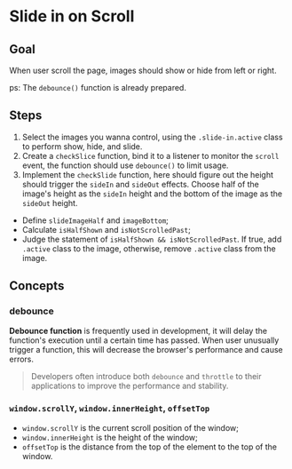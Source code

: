 # Slide in on Scroll

## Goal

When user scroll the page, images should show or hide from left or right.

ps: The `debounce()` function is already prepared.

## Steps

1. Select the images you wanna control, using the `.slide-in.active` class to perform show, hide, and slide.
2. Create a `checkSlice` function, bind it to a listener to monitor the `scroll` event, the function should use `debounce()` to limit usage.
3. Implement the `checkSlide` function, here should figure out the height should trigger the `sideIn` and `sideOut` effects. Choose half of the image's height as the `sideIn` height and the bottom of the image as the `sideOut` height. 
  - Define `slideImageHalf` and `imageBottom`;
  - Calculate `isHalfShown` and `isNotScrolledPast`;
  - Judge the statement of `isHalfShown && isNotScrolledPast`. If true, add `.active` class to the image, otherwise, remove `.active` class from the image.

## Concepts

### debounce

**Debounce function** is frequently used in development, it will delay the function's execution until a certain time has passed. When user unusually trigger a function, this will decrease the browser's performance and cause errors.

> Developers often introduce both `debounce` and `throttle` to their applications to improve the performance and stability.

### `window.scrollY`, `window.innerHeight`, `offsetTop`

- `window.scrollY` is the current scroll position of the window;
- `window.innerHeight` is the height of the window;
- `offsetTop` is the distance from the top of the element to the top of the window.